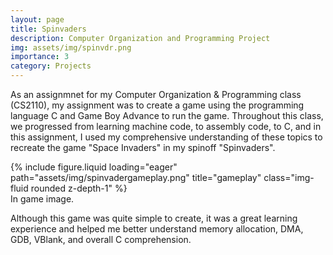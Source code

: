 ```yaml
---
layout: page
title: Spinvaders
description: Computer Organization and Programming Project
img: assets/img/spinvdr.png
importance: 3
category: Projects
---
```


As an assignmnet for my Computer Organization & Programming class (CS2110), my assignment was to create a game using the programming language C and Game Boy Advance to run the game. Throughout this class, we progressed from learning machine code, to assembly code, to C, and in this assignment, I used my comprehensive understanding of these topics to recreate the game "Space Invaders" in my spinoff "Spinvaders".

<div class="row">
    <div class="col-sm mt-3 mt-md-0">
        {% include figure.liquid loading="eager" path="assets/img/spinvadergameplay.png" title="gameplay" class="img-fluid rounded z-depth-1" %}
    </div>
</div>
<div class="caption">
    In game image.
</div>

Although this game was quite simple to create, it was a great learning experience and helped me better understand memory allocation, DMA, GDB, VBlank, and overall C comprehension.
